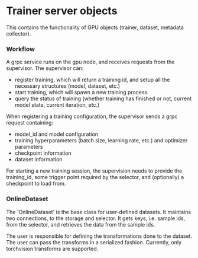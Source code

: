 # Trainer server objects

This contains the functionality of GPU objects (trainer, dataset, metadata collector).

### Workflow

A grpc service runs on the gpu node, and receives requests from the supervisor. The supervisor can:

- register training, which will return a training id, and setup all the necessary structures (model, dataset, etc.)
- start training, which will spawn a new training process.
- query the status of training (whether training has finished or not, current model state, current iteration, etc.)

When registering a training configuration, the supervisor sends a grpc request containing:

- model_id and model configuration
- training hyperparameters (batch size, learning rate, etc.) and optimizer parameters
- checkpoint information
- dataset information

For starting a new training session, the supervision needs to provide the training_id, some trigger point required by the selector, and (optionally) a checkpoint to load from.

### OnlineDataset

The 'OnlineDataset' is the base class for user-defined datasets. It maintains two connections, to the storage and selector. It gets keys, i.e. sample ids, from the selector, and retrieves the data from the sample ids.

The user is responsible for defining the transformations done to the dataset. The user can pass the transforms in a serialized fashion. Currently, only torchvision transforms are supported.
